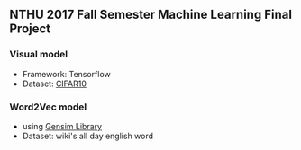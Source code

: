 ## NTHU 2017 Fall Semester Machine Learning Final Project

### Visual model
* Framework: Tensorflow
* Dataset: [CIFAR10](https://www.cs.toronto.edu/~kriz/cifar.html)

### Word2Vec model
* using [Gensim Library](https://radimrehurek.com/gensim/)
* Dataset: wiki's all day english word